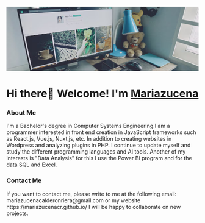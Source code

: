  <p align="center">
        <a href="https://mariazucenacr.github.io/">
            <img src="banner-1.png"/>
        </a>
    </p>
<h1 align="center">Hi there👋 Welcome! I'm <a href="https://mariazucenacr.github.io/">Mariazucena</a></h1>
<h3>About Me</h3>
<p>I'm a Bachelor's degree in Computer Systems Engineering.I am a programmer interested in front end creation in JavaScript frameworks such as React.js, Vue.js, Nuxt.js, etc. In addition to creating websites in Wordpress and analyzing plugins in PHP. I continue to update myself and study the different programming languages ​​and AI tools. Another of my interests is "Data Analysis" for this I use the Power Bi program and for the data SQL and Excel. </p>

<h3>Contact Me</h3>

<p>If you want to contact me, please write to me at the following email: mariazucenacalderonriera@gmail.com or my website https://mariazucenacr.github.io/ I will be happy to collaborate on new projects.</p>



<!--
**mariazucenacr/mariazucenacr** is a ✨ _special_ ✨ repository because its `README.md` (this file) appears on your GitHub profile.

Here are some ideas to get you started:

- 🔭 I’m currently working on ...
- 🌱 I’m currently learning ...
- 👯 I’m looking to collaborate on ...
- 🤔 I’m looking for help with ...
- 💬 Ask me about ...
- 📫 How to reach me: ...
- 😄 Pronouns: ...
- ⚡ Fun fact: ...
-->
